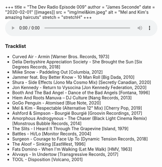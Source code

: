 +++
title = "The Dev Radio Episode 009"
author = "James Seconde"
date = "2020-02-01"
[[images]]
  src = "img/mel&kim.jpeg"
  alt = "Mel and Kim's amazing haircuts"
  stretch = "stretchH"
+++
<AUDIO
    style="width:100%;"
    controls
    src="https://devtheatre.s3-eu-west-1.amazonaws.com/The+Dev+Radio+009.mp3">
    https://devtheatre.s3-eu-west-1.amazonaws.com/The+Dev+Radio+009.mp3
</AUDIO>

### Tracklist

* Curved Air - Armin [Warner Bros. Records, 1973]
* Delia Derbyshire Appreciation Society - She Brought the Sun [Six Degrees Records, 2018]
* Miike Snow - Paddeling Out [Columbia, 2012]
* Jammer feat. Boy Better Know - 10 Man Roll [Big Dada, 2010]
* Shura - Side Effects (Jono Ma Cosmo Mix) [Secretly Canadian, 2020]
* Jon Kennedy - Return to Vysocina [Jon Kennedy Federation, 2020]
* Booth And The Bad Angel - Dance of the Bad Angels [Fontana, 1996]
* Hiem And Roots Manuva ‎– DJ Culture [Nang Records, 2013]
* GoGo Penguin - Atomised [Blue Note, 2020]
* Mel & Kim - Respectable (Alternative 12" Mix) [Cherry Pop, 2019]
* Ashford & Simpson - Bourgié Bourgié [Groovin Recordings, 2017]
* Amorphous Androgynous - The Chaser (Black Light Cinema Remix) [Monstrous Bubble Records, 2014]
* The Slits - I Heard It Through The Grapevine [Island, 1979]
* Battles - Hi/Lo [Monitor Records, 2004]
* Surgeon - Courage to Face Up To [Dynamic Tension Records, 2018]
* The Aloof - Sinking [EastWest, 1996]
* Fats Domino - When I'm Walking (Let Me Walk) [HMV, 1963]
* Alvvays - In Undertow [Transgressive Records, 2017]
* TOOL - Disposition [Volcano, 2001]